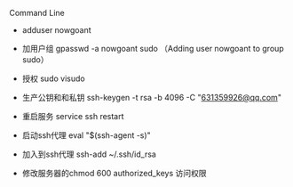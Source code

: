 Command Line

* adduser nowgoant
* 加用户组 gpasswd -a nowgoant sudo （Adding user nowgoant to group sudo）
* 授权 sudo visudo
* 生产公钥和和私钥 ssh-keygen -t rsa -b 4096 -C "631359926@qq.com"

* 重启服务 service ssh restart

* 启动ssh代理  eval "$\(ssh-agent -s\)" 

* 加入到ssh代理 ssh-add ~/.ssh/id\_rsa
* 修改服务器的chmod 600 authorized\_keys 访问权限



